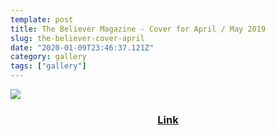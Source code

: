 ```yaml
---
template: post
title: The Believer Magazine - Cover for April / May 2019
slug: the-believer-cover-april
date: "2020-01-09T23:46:37.121Z"
category: gallery
tags: ["gallery"]
---
```


![](/05-believer.png)

<center><h3><a href="https://believermag.com/product/april-may-2018/" target="_blank">Link</a></h3></center>